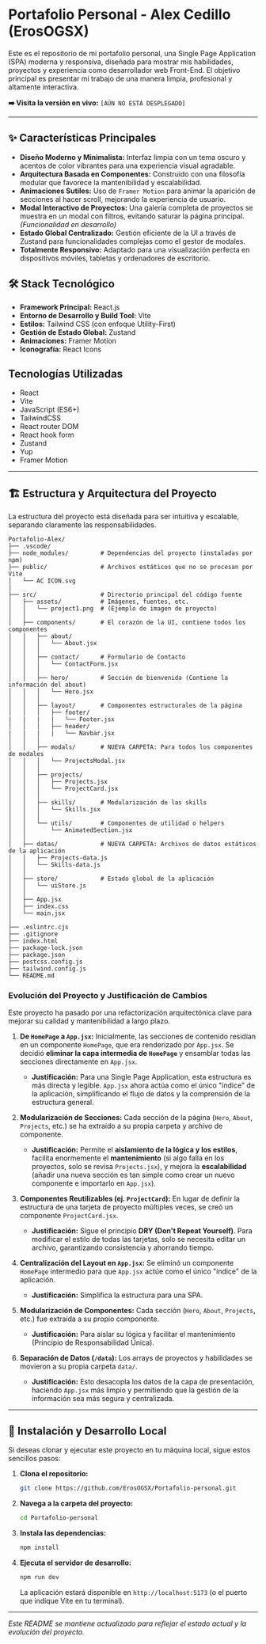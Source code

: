 # Portafolio Personal - Alex Cedillo (ErosOGSX)

Este es el repositorio de mi portafolio personal, una Single Page Application (SPA) moderna y responsiva, diseñada para mostrar mis habilidades, proyectos y experiencia como desarrollador web Front-End. El objetivo principal es presentar mi trabajo de una manera limpia, profesional y altamente interactiva.

**➡️ Visita la versión en vivo:** `[AÚN NO ESTÁ DESPLEGADO]`

---

## ✨ Características Principales

-   **Diseño Moderno y Minimalista:** Interfaz limpia con un tema oscuro y acentos de color vibrantes para una experiencia visual agradable.
-   **Arquitectura Basada en Componentes:** Construido con una filosofía modular que favorece la mantenibilidad y escalabilidad.
-   **Animaciones Sutiles:** Uso de `Framer Motion` para animar la aparición de secciones al hacer scroll, mejorando la experiencia de usuario.
-   **Modal Interactivo de Proyectos:** Una galería completa de proyectos se muestra en un modal con filtros, evitando saturar la página principal. *(Funcionalidad en desarrollo)*
-   **Estado Global Centralizado:** Gestión eficiente de la UI a través de Zustand para funcionalidades complejas como el gestor de modales.
-   **Totalmente Responsivo:** Adaptado para una visualización perfecta en dispositivos móviles, tabletas y ordenadores de escritorio.

## 🛠️ Stack Tecnológico

-   **Framework Principal:** React.js
-   **Entorno de Desarrollo y Build Tool:** Vite
-   **Estilos:** Tailwind CSS (con enfoque Utility-First)
-   **Gestión de Estado Global:** Zustand
-   **Animaciones:** Framer Motion
-   **Iconografía:** React Icons

## Tecnologías Utilizadas
- React
- Vite
- JavaScript (ES6+)
- TailwindCSS
- React router DOM
- React hook form
- Zustand
- Yup
- Framer Motion 

---

## 🏗️ Estructura y Arquitectura del Proyecto

La estructura del proyecto está diseñada para ser intuitiva y escalable, separando claramente las responsabilidades.

```plaintext
Portafolio-Alex/
├── .vscode/
├── node_modules/         # Dependencias del proyecto (instaladas por npm)
├── public/               # Archivos estáticos que no se procesan por Vite
│   └── AC ICON.svg
|
├── src/                  # Directorio principal del código fuente
│   ├── assets/           # Imágenes, fuentes, etc.
│   │   └── project1.png  # (Ejemplo de imagen de proyecto)
│   │
│   ├── components/       # El corazón de la UI, contiene todos los componentes
│   │   ├── about/
│   │   │   └── About.jsx
│   │   │
│   │   ├── contact/      # Formulario de Contacto
│   │   │   └── ContactForm.jsx
│   │   │
│   │   ├── hero/         # Sección de bienvenida (Contiene la información del about)
│   │   │   └── Hero.jsx
│   │   │
│   │   ├── layout/       # Componentes estructurales de la página
│   │   │   ├── footer/
|   |   |   |   └── Footer.jsx
│   │   │   ├── header/
|   |   |   |   └── Navbar.jsx
│   │   │
│   │   ├── modals/       # NUEVA CARPETA: Para todos los componentes de modales
│   │   │   └── ProjectsModal.jsx
│   │   │
│   │   ├── projects/
│   │   │   ├── Projects.jsx
│   │   │   └── ProjectCard.jsx
│   │   │
│   │   ├── skills/       # Modularización de las skills
│   │   │   └── Skills.jsx  
│   │   │
│   │   └── utils/        # Componentes de utilidad o helpers
│   │       └── AnimatedSection.jsx
│   │
│   ├── datas/            # NUEVA CARPETA: Archivos de datos estáticos de la aplicación
│   │   ├── Projects-data.js
│   │   └── Skills-data.js
│   │
│   ├── store/            # Estado global de la aplicación
│   │   └── uiStore.js
│   │
│   ├── App.jsx
│   ├── index.css
│   └── main.jsx
│
├── .eslintrc.cjs         
├── .gitignore    
├── index.html
├── package-lock.json    
├── package.json      
├── postcss.config.js  
├── tailwind.config.js 
└── README.md   
```

### Evolución del Proyecto y Justificación de Cambios

Este proyecto ha pasado por una refactorización arquitectónica clave para mejorar su calidad y mantenibilidad a largo plazo.

1.  **De `HomePage` a `App.jsx`:** Inicialmente, las secciones de contenido residían en un componente `HomePage`, que era renderizado por `App.jsx`. Se decidió **eliminar la capa intermedia de `HomePage`** y ensamblar todas las secciones directamente en `App.jsx`.
    -   **Justificación:** Para una Single Page Application, esta estructura es más directa y legible. `App.jsx` ahora actúa como el único "índice" de la aplicación, simplificando el flujo de datos y la comprensión de la estructura general.

2.  **Modularización de Secciones:** Cada sección de la página (`Hero`, `About`, `Projects`, etc.) se ha extraído a su propia carpeta y archivo de componente.
    -   **Justificación:** Permite el **aislamiento de la lógica y los estilos**, facilita enormemente el **mantenimiento** (si algo falla en los proyectos, solo se revisa `Projects.jsx`), y mejora la **escalabilidad** (añadir una nueva sección es tan simple como crear un nuevo componente e importarlo en `App.jsx`).

3.  **Componentes Reutilizables (ej. `ProjectCard`):** En lugar de definir la estructura de una tarjeta de proyecto múltiples veces, se creó un componente `ProjectCard.jsx`.
    -   **Justificación:** Sigue el principio **DRY (Don't Repeat Yourself)**. Para modificar el estilo de todas las tarjetas, solo se necesita editar un archivo, garantizando consistencia y ahorrando tiempo.

4. **Centralización del Layout en `App.jsx`:** Se eliminó un componente `HomePage` intermedio para que `App.jsx` actúe como el único "índice" de la aplicación.
    -   **Justificación:**  Simplifica la estructura para una SPA. 

5. **Modularización de Componentes:** Cada sección (`Hero`, `About`, `Projects`, etc.) fue extraída a su propio componente.
    -   **Justificación:** Para aislar su lógica y facilitar el mantenimiento (Principio de Responsabilidad Única).

6. **Separación de Datos (`/data`):** Los arrays de proyectos y habilidades se movieron a su propia carpeta `data/`. 
    -   **Justificación:** Esto desacopla los datos de la capa de presentación, haciendo `App.jsx` más limpio y permitiendo que la gestión de la información sea más segura y centralizada.

---

## 🚀 Instalación y Desarrollo Local

Si deseas clonar y ejecutar este proyecto en tu máquina local, sigue estos sencillos pasos:

1.  **Clona el repositorio:**
    ```bash
    git clone https://github.com/ErosOGSX/Portafolio-personal.git
    ```

2.  **Navega a la carpeta del proyecto:**
    ```bash
    cd Portafolio-personal
    ```

3.  **Instala las dependencias:**
    ```bash
    npm install
    ```

4.  **Ejecuta el servidor de desarrollo:**
    ```bash
    npm run dev
    ```
    La aplicación estará disponible en `http://localhost:5173` (o el puerto que indique Vite en tu terminal).

---

*Este README se mantiene actualizado para reflejar el estado actual y la evolución del proyecto.*